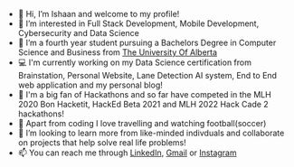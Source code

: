 - 👋 Hi, I’m Ishaan and welcome to my profile!
- 👀 I’m interested in Full Stack Development, Mobile Development, Cybersecurity and Data Science
- 🌱 I’m a fourth year student pursuing a Bachelors Degree in Computer Science and Business from [The University Of Alberta](https://www.ualberta.ca/computing-science/index.html)
- 💻 I'm currently working on my Data Science certification from Brainstation, Personal Website, Lane Detection AI system, End to End web application and my personal blog!
- 🤌 I'm a big fan of Hackathons and so far have competed in the MLH 2020 Bon Hacketit, HackEd Beta 2021 and MLH 2022 Hack Cade 2 hackathons!
- 🛬 Apart from coding I love travelling and watching football(soccer)
- 💞️ I’m looking to learn more from like-minded indivduals and collaborate on projects that help solve real life problems!
- 📫 You can reach me through [LinkedIn](https://www.linkedin.com/in/ishaan-rehmani/), [Gmail](mailto:ishaan.rehmani@gmail.com) or [Instagram](https://www.instagram.com/i_.rehmani_/)


<!---
Irehmani/Irehmani is a ✨ special ✨ repository because its `README.md` (this file) appears on your GitHub profile.
You can click the Preview link to take a look at your changes.
--->
